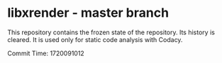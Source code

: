 # libxrender - master branch

This repository contains the frozen state of the repository.
Its history is cleared. It is used only for static code
analysis with Codacy.

Commit Time: 1720091012